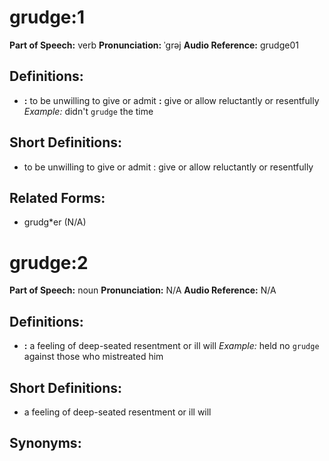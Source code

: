 # grudge:1

**Part of Speech:** verb
**Pronunciation:** ˈgrəj
**Audio Reference:** grudge01

## Definitions:
- **:** to be unwilling to give or admit **:** give or allow reluctantly or resentfully 
  *Example:* didn't `grudge` the time

## Short Definitions:
- to be unwilling to give or admit : give or allow reluctantly or resentfully

## Related Forms:
- grudg*er (N/A)
# grudge:2

**Part of Speech:** noun
**Pronunciation:** N/A
**Audio Reference:** N/A

## Definitions:
- **:** a feeling of deep-seated resentment or ill will 
  *Example:* held no `grudge` against those who mistreated him

## Short Definitions:
- a feeling of deep-seated resentment or ill will

## Synonyms:
